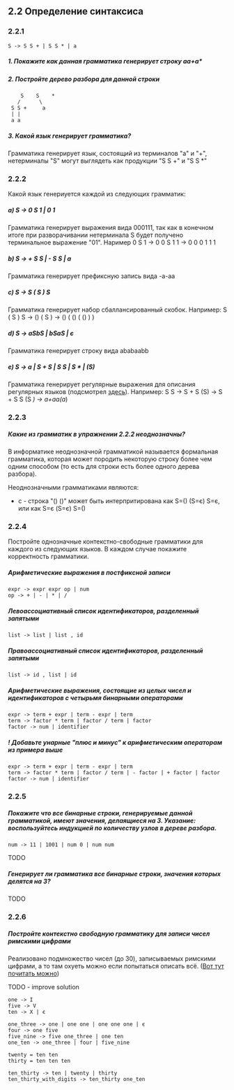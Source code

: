 ## 2.2 Определение синтаксиса

### 2.2.1
```
S -> S S + | S S * | a
```

##### 1. Покажите как данная грамматика генерирует строку аа+а*
##### 2. Постройте дерево разбора для данной строки

```
    S    S    *
   /      \
 S S +     a
 | |
 a a
```
##### 3. Какой язык генерирует грамматика?
Грамматика генерирует язык, состоящий из терминалов "а" и "+", нетерминалы "S" могут выглядеть как продукции "S S +" и "S S *"

### 2.2.2

Какой язык генериуется каждой из следующих грамматик:

##### a) S -> 0 S 1 | 0 1
  Грамматика генерирует выражения вида 000111, так как в конечном итоге при разворачивании нетерминала S будет получено терминальное выражение "01". Наример 0 S 1 -> 0 0 S 1 1 -> 0 0 0 1 1 1
##### b) S -> + S S | - S S | a
  Грамматика генерирует префиксную запись вида -a-aa
##### c) S -> S ( S ) S
  Грамматика генерирует набор сбаллансированный скобок. Например: S ( S ) S -> () ( S ) -> () ( () ( () ) )
##### d) S -> aSbS | bSaS | є
  Грамматика генерирует строку вида ababaabb
##### e) S -> a | S + S | S S | S * | (S)
  Грамматика генерирует регулярные выражения для описания регулярных языков (подсмотрел [здесь](https://github.com/fool2fish/dragon-book-exercise-answers/blob/master/ch02/2.2/2.2.md)). Например: S S -> S + S (S) -> S + S S (S *) -> a+aa(a*)


### 2.2.3
##### Какие из грамматик в упражнении 2.2.2 неоднозначны?
В информатике неоднозначной грамматикой называется формальная грамматика, которая может породить некоторую строку более чем одним способом (то есть для строки есть более одного дерева разбора).

Неоднозначными грамматиками являются:
- c - строка "() ()" может быть интерпритирована как S=() (S=є) S=є, или как S=є (S=є) S=()

### 2.2.4
Постройте однозначные контекстно-свободные грамматики для каждого из следующих языков. В каждом случае покажите корректность грамматики.

##### Арифметические выражения в постфиксной записи
```
expr -> expr expr op | num
op -> + | - | * | /
```

##### Левоассоциативный список идентификаторов, разделенный запятыми
```
list -> list | list , id
```

##### Правоассоциативный список идентификаторов, разделенный запятыми
```
list -> id , list | id
```

##### Арифметические выражения, состоящие из целых чисел и идентификаторов с четырьмя бинарными операторами
```
expr -> term + expr | term - expr | term 
term -> factor * term | factor / term | factor
factor -> num | identifier
```

##### ! Добавьте унарные "плюс и минус" к арифметическим операторам из примера выше
```
expr -> term + expr | term - expr | term 
term -> factor * term | factor / term | - factor | + factor | factor
factor -> num | identifier
```

### 2.2.5
##### Покажите что все бинарные строки, генерируемые данной грамматикой, имеют значения, делаящиеся на 3. Указание: воспользуйтесь индукцией по количеству узлов в дереве разбора.
```
num -> 11 | 1001 | num 0 | num num
```
TODO
##### Генерирует ли грамматика все бинарные строки, значения которых делятся на 3?
TODO

### 2.2.6
##### Постройте контекстно свободную грамматику для записи чисел римскими цифрами
Реализовано подмножество чисел (до 30), записываемых римскими цифрами, а то там охуеть можно если попытаться описать всё. ([Вот тут почитать можно](https://ru.wikipedia.org/wiki/%D0%A0%D0%B8%D0%BC%D1%81%D0%BA%D0%B8%D0%B5_%D1%86%D0%B8%D1%84%D1%80%D1%8B))

TODO - improve solution
```
one -> I
five -> V
ten -> X | є

one_three -> one | one one | one one one | є
four -> one five
five_nine -> five one_three | one ten
one_ten -> one_three | four | five_nine

twenty = ten ten
thirty = ten ten ten

ten_thirty -> ten | twenty | thirty
ten_thirty_with_digits -> ten_thirty one_ten
```
